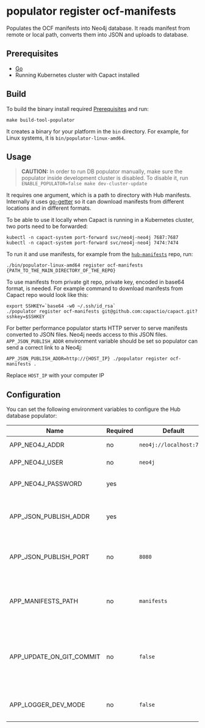 # populator register ocf-manifests

Populates the OCF manifests into Neo4j database. It reads manifest from remote or local path, converts them into JSON and uploads to database.

## Prerequisites

- [Go](https://golang.org)
- Running Kubernetes cluster with Capact installed

## Build

To build the binary install required [Prerequisites](https://capact.io/community/development/development-guide/#prerequisites) and run:

```shell
make build-tool-populator
```

It creates a binary for your platform in the `bin` directory. For example, for Linux systems, it is `bin/populator-linux-amd64`.

## Usage

> **CAUTION:**  In order to run DB populator manually, make sure the populator inside development cluster is disabled.
> To disable it, run `ENABLE_POPULATOR=false make dev-cluster-update`

It requires one argument, which is a path to directory with Hub manifests. Internally it uses [go-getter](https://github.com/hashicorp/go-getter) so it can download manifests from different locations and in different formats.

To be able to use it locally when Capact is running in a Kubernetes cluster, two ports need to
be forwarded:

```shell
kubectl -n capact-system port-forward svc/neo4j-neo4j 7687:7687
kubectl -n capact-system port-forward svc/neo4j-neo4j 7474:7474
```

To run it and use manifests, for example from the [`hub-manifests`](https://github.com/capactio/hub-manifests) repo, run:

```shell
./bin/populator-linux-amd64 register ocf-manifests {PATH_TO_THE_MAIN_DIRECTORY_OF_THE_REPO}
```

To use manifests from private git repo, private key, encoded in base64 format, is needed.
For example command to download manifests from Capact repo would look like this:
```shell
export SSHKEY=`base64 -w0 ~/.ssh/id_rsa`
./populator register ocf-manifests git@github.com:capactio/capact.git?sshkey=$SSHKEY
```

For better performance populator starts HTTP server to serve manifests converted to JSON files.
Neo4j needs access to this JSON files. `APP_JSON_PUBLISH_ADDR` environment variable should be set
so populator can send a correct link to a Neo4j:

```shell
APP_JSON_PUBLISH_ADDR=http://{HOST_IP} ./populator register ocf-manifests .
```
Replace `HOST_IP` with your computer IP

## Configuration

You can set the following environment variables to configure the Hub database populator:

| Name                                | Required | Default   | Description                                                                                                                                                           |
| ----------------------------------- | -------- | --------- | --------------------------------------------------------------------------------------------------------------------------------------------------------------------- |
| APP_NEO4J_ADDR                       | no       | `neo4j://localhost:7687` | Neo4j address                                                                                                                                         |
| APP_NEO4J_USER                       | no       | `neo4j`                  | Neo4j admin user                                                                                                                                      |
| APP_NEO4J_PASSWORD                   | yes      |                          | Neo4h admin password                                                                                                                                  |
| APP_JSON_PUBLISH_ADDR                | yes      |                          | Address on which populator will serve JSON files                                                                                                      |
| APP_JSON_PUBLISH_PORT                | no       | `8080`                   | Port number on which populator will be listening                                                                                                      |
| APP_MANIFESTS_PATH                   | no       | `manifests`            | Path to a directory in a repository where manifests are stored                                                                                        |
| APP_UPDATE_ON_GIT_COMMIT        | no       | `false`                  | Flag to make populator populate data only when there are new changes in a repository                                                                  |
| APP_LOGGER_DEV_MODE                  | no       | `false`                  | Enable development mode logging                                                                                                                       |
